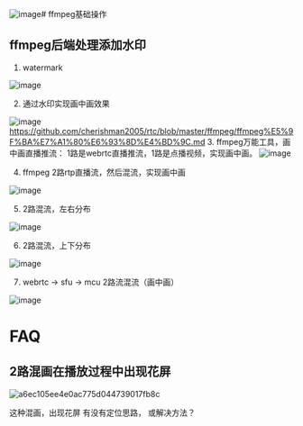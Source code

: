 ![image](https://github.com/cherishman2005/rtc/assets/17688273/f75b631b-f87d-43d2-84f9-8f7e04605402)# ffmpeg基础操作

## ffmpeg后端处理添加水印

1. watermark

![image](https://github.com/cherishman2005/rtc/assets/17688273/b873a764-d288-4072-898b-b327f8fc6202)

2. 通过水印实现画中画效果

![image](https://github.com/cherishman2005/rtc/assets/17688273/31720a79-455b-423d-b0d7-28e585b1f841)
https://github.com/cherishman2005/rtc/blob/master/ffmpeg/ffmpeg%E5%9F%BA%E7%A1%80%E6%93%8D%E4%BD%9C.md
3. ffmpeg万能工具，画中画直播推流： 1路是webrtc直播推流，1路是点播视频，实现画中画。
![image](https://github.com/cherishman2005/rtc/assets/17688273/03ce530d-a2e3-4d20-b223-024605e8e1f1)

4. ffmpeg 2路rtp直播流，然后混流，实现画中画

![image](https://github.com/cherishman2005/rtc/assets/17688273/d2530ac0-79e1-480e-b12f-354f33df9ac3)

5. 2路混流，左右分布

![image](https://github.com/cherishman2005/rtc/assets/17688273/eebb9541-a728-41e2-abc0-3e2acd7da720)


6. 2路混流，上下分布

![image](https://github.com/cherishman2005/rtc/assets/17688273/5e177c13-72d8-4c82-9068-d7a8c4f4c180)

7. webrtc -> sfu -> mcu 2路流混流（画中画）

![image](https://github.com/cherishman2005/rtc/assets/17688273/e58ca175-fb68-4e1c-8cc8-68d773bb091d)


# FAQ

## 2路混画在播放过程中出现花屏

![a6ec105ee4e0ac775d044739017fb8c](https://github.com/cherishman2005/rtc/assets/17688273/cdbf75dd-6225-4022-a9bd-fb1f7b06b30b)

这种混画，出现花屏 有没有定位思路， 或解决方法？
